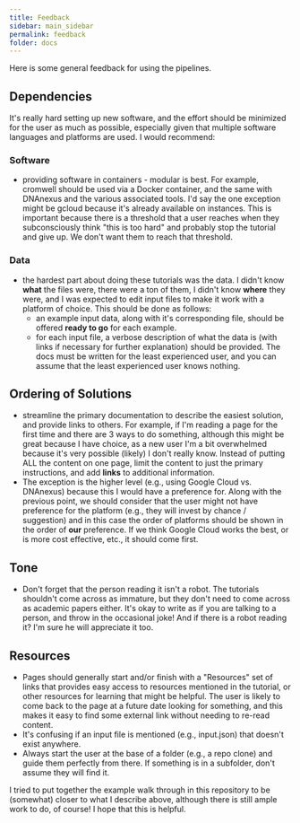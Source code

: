 ```yaml
---
title: Feedback
sidebar: main_sidebar
permalink: feedback
folder: docs
---
```


Here is some general feedback for using the pipelines.

## Dependencies

It's really hard setting up new software, and the effort should be minimized for
the user as much as possible, especially given that multiple software languages and
platforms are used. I would recommend:

### Software
 - providing software in containers - modular is best. For example, cromwell should be used via a Docker container, and the same with DNAnexus and the various associated tools. I'd say the one exception might be gcloud because it's already available on instances. This is important because there is a threshold that a user reaches when they subconsciously think "this is too hard" and probably stop the tutorial and give up. We don't want them to reach that threshold.

### Data

 - the hardest part about doing these tutorials was the data. I didn't know **what** the files were, there were a ton of them, I didn't know **where** they were, and I was expected to edit input files to make it work with a platform of choice. This should be done as follows:
   - an example input data, along with it's corresponding file, should be offered **ready to go** for each example.
   - for each input file, a verbose description of what the data is (with links if necessary for further explanation) should be provided. The docs must be written for the least experienced user, and you can assume that the least experienced user knows nothing.

## Ordering of Solutions

 - streamline the primary documentation to describe the easiest solution, and provide links to others. For example, if I'm reading a page for the first time and there are 3 ways to do something, although this might be great because I have choice, as a new user I'm a bit overwhelmed because it's very possible (likely) I don't really know. Instead of putting ALL the content on one page, limit the content to just the primary instructions, and add **links** to additional information.
 - The exception is the higher level (e.g., using Google Cloud vs. DNAnexus) because this I would have a preference for. Along with the previous point, we should consider that the user might not have preference for the platform (e.g., they will invest by chance / suggestion) and in this case the order of platforms should be shown in the order of **our** preference. If we think Google Cloud works the best, or is more cost effective, etc., it should come first.

## Tone

 - Don't forget that the person reading it isn't a robot. The tutorials shouldn't come across as immature, but they don't need to come across as academic papers either. It's okay to write as if you are talking to a person, and throw in the occasional joke! And if there is a robot reading it? I'm sure he will appreciate it too.

## Resources

 - Pages should generally start and/or finish with a "Resources" set of links that provides easy access to resources mentioned in the tutorial, or other resources for learning that might be helpful. The user is likely to come back to the page at a future date looking for something, and this makes it easy to find some external link without needing to re-read content.
 - It's confusing if an input file is mentioned (e.g., input.json) that doesn't exist anywhere.
 - Always start the user at the base of a folder (e.g., a repo clone) and guide them perfectly from there. If something is in a subfolder, don't assume they will find it.

I tried to put together the example walk through in this repository to be (somewhat) closer to what I describe above, although there is still ample work to do, of course! I hope that this is helpful.
